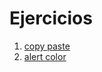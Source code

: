 # Ejercicios

1. [copy paste](/exercises/button-copy-paste/readme.md)
2. [alert color](/exercises/alert-color/readme.md)
